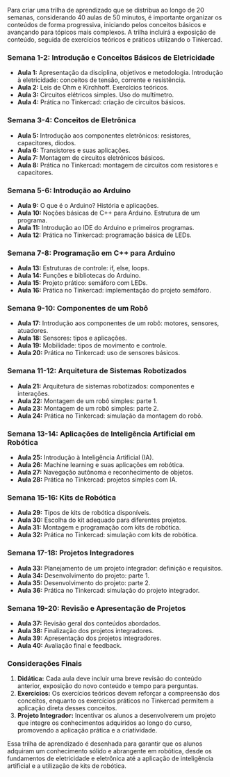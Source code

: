 Para criar uma trilha de aprendizado que se distribua ao longo de 20 semanas, considerando 40 aulas de 50 minutos, é importante organizar os conteúdos de forma progressiva, iniciando pelos conceitos básicos e avançando para tópicos mais complexos. A trilha incluirá a exposição de conteúdo, seguida de exercícios teóricos e práticos utilizando o Tinkercad.

### Semana 1-2: Introdução e Conceitos Básicos de Eletricidade
- **Aula 1:** Apresentação da disciplina, objetivos e metodologia. Introdução à eletricidade: conceitos de tensão, corrente e resistência.
- **Aula 2:** Leis de Ohm e Kirchhoff. Exercícios teóricos.
- **Aula 3:** Circuitos elétricos simples. Uso do multímetro.
- **Aula 4:** Prática no Tinkercad: criação de circuitos básicos.

### Semana 3-4: Conceitos de Eletrônica
- **Aula 5:** Introdução aos componentes eletrônicos: resistores, capacitores, diodos.
- **Aula 6:** Transistores e suas aplicações.
- **Aula 7:** Montagem de circuitos eletrônicos básicos.
- **Aula 8:** Prática no Tinkercad: montagem de circuitos com resistores e capacitores.

### Semana 5-6: Introdução ao Arduino
- **Aula 9:** O que é o Arduino? História e aplicações.
- **Aula 10:** Noções básicas de C++ para Arduino. Estrutura de um programa.
- **Aula 11:** Introdução ao IDE do Arduino e primeiros programas.
- **Aula 12:** Prática no Tinkercad: programação básica de LEDs.

### Semana 7-8: Programação em C++ para Arduino
- **Aula 13:** Estruturas de controle: if, else, loops.
- **Aula 14:** Funções e bibliotecas do Arduino.
- **Aula 15:** Projeto prático: semáforo com LEDs.
- **Aula 16:** Prática no Tinkercad: implementação do projeto semáforo.

### Semana 9-10: Componentes de um Robô
- **Aula 17:** Introdução aos componentes de um robô: motores, sensores, atuadores.
- **Aula 18:** Sensores: tipos e aplicações.
- **Aula 19:** Mobilidade: tipos de movimento e controle.
- **Aula 20:** Prática no Tinkercad: uso de sensores básicos.

### Semana 11-12: Arquitetura de Sistemas Robotizados
- **Aula 21:** Arquitetura de sistemas robotizados: componentes e interações.
- **Aula 22:** Montagem de um robô simples: parte 1.
- **Aula 23:** Montagem de um robô simples: parte 2.
- **Aula 24:** Prática no Tinkercad: simulação da montagem do robô.

### Semana 13-14: Aplicações de Inteligência Artificial em Robótica
- **Aula 25:** Introdução à Inteligência Artificial (IA).
- **Aula 26:** Machine learning e suas aplicações em robótica.
- **Aula 27:** Navegação autônoma e reconhecimento de objetos.
- **Aula 28:** Prática no Tinkercad: projetos simples com IA.

### Semana 15-16: Kits de Robótica
- **Aula 29:** Tipos de kits de robótica disponíveis.
- **Aula 30:** Escolha do kit adequado para diferentes projetos.
- **Aula 31:** Montagem e programação com kits de robótica.
- **Aula 32:** Prática no Tinkercad: simulação com kits de robótica.

### Semana 17-18: Projetos Integradores
- **Aula 33:** Planejamento de um projeto integrador: definição e requisitos.
- **Aula 34:** Desenvolvimento do projeto: parte 1.
- **Aula 35:** Desenvolvimento do projeto: parte 2.
- **Aula 36:** Prática no Tinkercad: simulação do projeto integrador.

### Semana 19-20: Revisão e Apresentação de Projetos
- **Aula 37:** Revisão geral dos conteúdos abordados.
- **Aula 38:** Finalização dos projetos integradores.
- **Aula 39:** Apresentação dos projetos integradores.
- **Aula 40:** Avaliação final e feedback.

### Considerações Finais

1. **Didática:** Cada aula deve incluir uma breve revisão do conteúdo anterior, exposição do novo conteúdo e tempo para perguntas.
2. **Exercícios:** Os exercícios teóricos devem reforçar a compreensão dos conceitos, enquanto os exercícios práticos no Tinkercad permitem a aplicação direta desses conceitos.
3. **Projeto Integrador:** Incentivar os alunos a desenvolverem um projeto que integre os conhecimentos adquiridos ao longo do curso, promovendo a aplicação prática e a criatividade.

Essa trilha de aprendizado é desenhada para garantir que os alunos adquiram um conhecimento sólido e abrangente em robótica, desde os fundamentos de eletricidade e eletrônica até a aplicação de inteligência artificial e a utilização de kits de robótica.